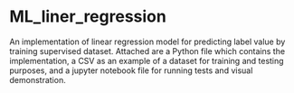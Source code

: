 # ML_liner_regression
An implementation of linear regression model for predicting label value by training supervised dataset. 
Attached are a Python file which contains the implementation, a CSV as an example of a dataset for training and testing purposes,
and a jupyter notebook file for running tests and visual demonstration.
